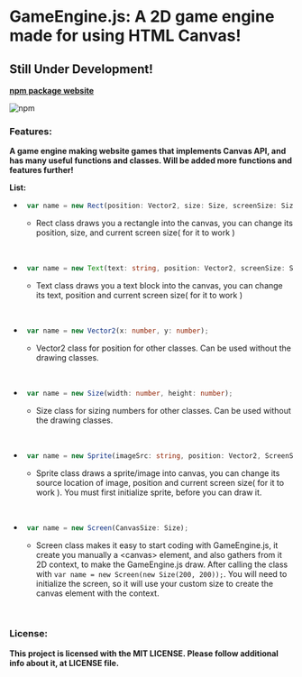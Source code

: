 # **GameEngine.js**: A 2D game engine made for using HTML Canvas!

## **Still Under Development!**


**[npm package website](https://www.npmjs.com/package/@nikee_dev/gameengine_js)**

![npm](https://img.shields.io/npm/v/@nikee_dev/gameengine_js?color=Green&label=Current%20package%20version&style=flat-square)


### Features:

**A game engine making website games that implements Canvas API, and has many useful functions and classes. Will be added more functions and features further!**

**List:**
 - ```ts 
    var name = new Rect(position: Vector2, size: Size, screenSize: Size);
   ```
   - Rect class draws you a rectangle into the canvas, you can change its position, size, and current screen size( for it to work )

<br>

- ```ts 
   var name = new Text(text: string, position: Vector2, screenSize: Size);
  ```
  - Text class draws you a text block into the canvas, you can change its text, position and current screen size( for it to work )

<br>

- ```ts
   var name = new Vector2(x: number, y: number);
  ```
  - Vector2 class for position for other classes. Can be used without the drawing classes.
  
<br>

- ```ts
   var name = new Size(width: number, height: number);
  ```
  - Size class for sizing numbers for other classes. Can be used without the drawing classes.
  
<br> 

- ```ts
   var name = new Sprite(imageSrc: string, position: Vector2, ScreenSize: Size);
  ```
  - Sprite class draws a sprite/image into canvas, you can change its source location of image, position and current screen size( for it to work ). You must first initialize sprite, before you can draw it.
  
<br>

- ```ts
   var name = new Screen(CanvasSize: Size);
  ```
  - Screen class makes it easy to start coding with GameEngine.js, it create you manually a \<canvas\> element, and also gathers from it 2D context, to make the GameEngine.js draw. After calling the class with `var name = new Screen(new Size(200, 200));`. You will need to initialize the screen, so it will use your custom size to create the canvas element with the context.

<br>

### License:

**This project is licensed with the MIT LICENSE. Please follow additional info about it, at LICENSE file.**

